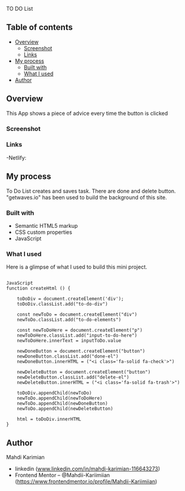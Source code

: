 TO DO List 

## Table of contents

- [Overview](#overview)
  - [Screenshot](#screenshot)
  - [Links](#links)
- [My process](#my-process)
  - [Built with](#built-with)
  - [What I used](#what-i-learned)
- [Author](#author)

## Overview
This App shows a piece of advice every time the button is clicked

### Screenshot
### Links
-Netlify: 

## My process
To Do List creates and saves task. There are done and delete button. "getwaves.io" has been used to build the background of this site.

### Built with

- Semantic HTML5 markup
- CSS custom properties
- JavaScript

### What I used

Here is a glimpse of what I used to build this mini project.
````

JavaScript
function createHtml () {

    toDoDiv = document.createElement('div');
    toDoDiv.classList.add("to-do-div")

    const newToDo = document.createElement("div")
    newToDo.classList.add("to-do-elements")

    const newToDoHere = document.createElement("p")
    newToDoHere.classList.add("input-to-do-here")
    newToDoHere.innerText = inputToDo.value

    newDoneButton = document.createElement("button")
    newDoneButton.classList.add("done-el")
    newDoneButton.innerHTML = ("<i class='fa-solid fa-check'>")

    newDeleteButton = document.createElement("button")
    newDeleteButton.classList.add("delete-el")
    newDeleteButton.innerHTML = ("<i class='fa-solid fa-trash'>")

    toDoDiv.appendChild(newToDo)
    newToDo.appendChild(newToDoHere)
    newToDo.appendChild(newDoneButton)
    newToDo.appendChild(newDeleteButton)

    html = toDoDiv.innerHTML
}

````
## Author
Mahdi Karimian
- linkedin (www.linkedin.com/in/mahdi-karimian-116643273)
- Frontend Mentor – @Mahdii-Kariimiian (https://www.frontendmentor.io/profile/Mahdii-Kariimiian)


